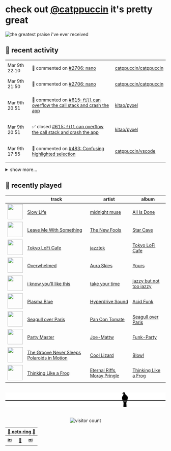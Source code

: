 # check out [@catppuccin](https://github.com/catppuccin) it's pretty great

![the greatest praise i've ever received](https://github.com/user-attachments/assets/ad888e4f-7a22-4eac-85a7-744eacd8eb46)

## 📅 recent activity

<!-- SCRIPT:REPLACE:GITHUB -->
<table>
<tbody>
<tr>
<td><span title='2025-03-09T22:10:51+00:00'>Mar 9th 22:10</span></td>
<td>

💬 commented on [#2706: nano](https://github.com/catppuccin/catppuccin/issues/2706)

</td>
<td>

[catppuccin/catppuccin](https://github.com/catppuccin/catppuccin)

</td>
</tr>
<tr>
<td><span title='2025-03-09T21:50:44+00:00'>Mar 9th 21:50</span></td>
<td>

💬 commented on [#2706: nano](https://github.com/catppuccin/catppuccin/issues/2706)

</td>
<td>

[catppuccin/catppuccin](https://github.com/catppuccin/catppuccin)

</td>
</tr>
<tr>
<td><span title='2025-03-09T20:51:07+00:00'>Mar 9th 20:51</span></td>
<td>

💬 commented on [#615: `fill` can overflow the call stack and crash the app](https://github.com/kitao/pyxel/issues/615)

</td>
<td>

[kitao/pyxel](https://github.com/kitao/pyxel)

</td>
</tr>
<tr>
<td><span title='2025-03-09T20:51:06+00:00'>Mar 9th 20:51</span></td>
<td>

✅ closed [#615: `fill` can overflow the call stack and crash the app](https://github.com/kitao/pyxel/issues/615)

</td>
<td>

[kitao/pyxel](https://github.com/kitao/pyxel)

</td>
</tr>
<tr>
<td><span title='2025-03-09T17:55:37+00:00'>Mar 9th 17:55</span></td>
<td>

💬 commented on [#483: Confusing highlighted selection](https://github.com/catppuccin/vscode/issues/483)

</td>
<td>

[catppuccin/vscode](https://github.com/catppuccin/vscode)

</td>
</tr>
</tbody>
</table>

<details>
<summary>show more...</summary>
<table>
<tbody>
<tr>
<td><span title='2025-03-09T17:55:37+00:00'>Mar 9th 17:55</span></td>
<td>

✅ closed [#483: Confusing highlighted selection](https://github.com/catppuccin/vscode/issues/483)

</td>
<td>

[catppuccin/vscode](https://github.com/catppuccin/vscode)

</td>
</tr>
<tr>
<td><span title='2025-03-06T21:47:45+00:00'>Mar 6th 21:47</span></td>
<td>

💬 commented on [#614: fix: stack overflow in `fill`](https://github.com/kitao/pyxel/pull/614)

</td>
<td>

[kitao/pyxel](https://github.com/kitao/pyxel)

</td>
</tr>
<tr>
<td><span title='2025-03-06T21:47:06+00:00'>Mar 6th 21:47</span></td>
<td>

📢 opened [#615: `fill` can overflow the call stack and crash the app](https://github.com/kitao/pyxel/issues/615)

</td>
<td>

[kitao/pyxel](https://github.com/kitao/pyxel)

</td>
</tr>
<tr>
<td><span title='2025-03-06T21:46:25+00:00'>Mar 6th 21:46</span></td>
<td>

💬 commented on [#614: fix: stack overflow in `fill`](https://github.com/kitao/pyxel/pull/614)

</td>
<td>

[kitao/pyxel](https://github.com/kitao/pyxel)

</td>
</tr>
<tr>
<td><span title='2025-03-06T21:42:49+00:00'>Mar 6th 21:42</span></td>
<td>

🚀 opened [#614: Fix/fill stack overflow](https://github.com/kitao/pyxel/pull/614)

</td>
<td>

[kitao/pyxel](https://github.com/kitao/pyxel)

</td>
</tr>
<tr>
<td><span title='2025-03-06T21:42:00+00:00'>Mar 6th 21:42</span></td>
<td>

🚢 pushed 2 commits to `fix/fill-stack-overflow`

</td>
<td>

[backwardspy/pyxel](https://github.com/backwardspy/pyxel)

</td>
</tr>
<tr>
<td><span title='2025-03-06T21:40:03+00:00'>Mar 6th 21:40</span></td>
<td>

🚢 pushed 2 commits to `fix/fill-stack-overflow`

</td>
<td>

[backwardspy/pyxel](https://github.com/backwardspy/pyxel)

</td>
</tr>
<tr>
<td><span title='2025-03-06T21:36:01+00:00'>Mar 6th 21:36</span></td>
<td>

🚢 pushed 1 commit to `fix/fill-stack-overflow`

</td>
<td>

[backwardspy/pyxel](https://github.com/backwardspy/pyxel)

</td>
</tr>
<tr>
<td><span title='2025-03-04T22:48:17+00:00'>Mar 4th 22:48</span></td>
<td>

⭐ starred a repository

</td>
<td>

[GarrettGunnell/Acerola-Compute](https://github.com/GarrettGunnell/Acerola-Compute)

</td>
</tr>
<tr>
<td><span title='2025-03-03T22:43:49+00:00'>Mar 3rd 22:43</span></td>
<td>

🎉 closed [#107: feat: auto-sync upstream palettes](https://github.com/catppuccin/python/pull/107)

</td>
<td>

[catppuccin/python](https://github.com/catppuccin/python)

</td>
</tr>
<tr>
<td><span title='2025-03-03T22:43:50+00:00'>Mar 3rd 22:43</span></td>
<td>

🚢 pushed 1 commit to `main`

</td>
<td>

[catppuccin/python](https://github.com/catppuccin/python)

</td>
</tr>
<tr>
<td><span title='2025-03-03T22:43:45+00:00'>Mar 3rd 22:43</span></td>
<td>

🔍 reviewed [#107: feat: auto-sync upstream palettes](https://github.com/catppuccin/python/pull/107)

</td>
<td>

[catppuccin/python](https://github.com/catppuccin/python)

</td>
</tr>
<tr>
<td><span title='2025-03-03T22:41:23+00:00'>Mar 3rd 22:41</span></td>
<td>

🚢 pushed 1 commit to `main`

</td>
<td>

[catppuccin/python](https://github.com/catppuccin/python)

</td>
</tr>
<tr>
<td><span title='2025-03-03T22:36:41+00:00'>Mar 3rd 22:36</span></td>
<td>

🚢 pushed 1 commit to `main`

</td>
<td>

[catppuccin/python](https://github.com/catppuccin/python)

</td>
</tr>
<tr>
<td><span title='2025-03-03T22:34:48+00:00'>Mar 3rd 22:34</span></td>
<td>

🚢 pushed 1 commit to `main`

</td>
<td>

[catppuccin/python](https://github.com/catppuccin/python)

</td>
</tr>
</tbody>
</table>
</details>
<!-- SCRIPT:REPLACE:GITHUB -->

## 🎵 recently played

<!-- SCRIPT:REPLACE:SPOTIFY -->
| | track | artist | album |
| - | - | - | - |
| <img src="https://i.scdn.co/image/ab67616d0000485193ca633c22f15214d9d54291" width="48" height="48"> | [Slow Life](https://open.spotify.com/track/18ZagF2bv5y6AHUGWOnA3B) | [midnight muse](https://open.spotify.com/artist/5hLAWrKxRJxQYmu1Mb6hTQ) | [All Is Done](https://open.spotify.com/track/18ZagF2bv5y6AHUGWOnA3B) |
| <img src="https://i.scdn.co/image/ab67616d00004851a40d7715434d74d1e5e94b17" width="48" height="48"> | [Leave Me With Something](https://open.spotify.com/track/1ZszQWibblLQfhe9pwBYrW) | [The New Fools](https://open.spotify.com/artist/5RccS3VAx0mlv14McuunDh) | [Star Cave](https://open.spotify.com/track/1ZszQWibblLQfhe9pwBYrW) |
| <img src="https://i.scdn.co/image/ab67616d00004851c9d0826cf7e9ba91bb5bdf5f" width="48" height="48"> | [Tokyo LoFi Cafe](https://open.spotify.com/track/3FSsVr222aBfnTYJvDWIG3) | [jazztek](https://open.spotify.com/artist/4wr8nT1OgCfze3mGssFJoD) | [Tokyo LoFi Cafe](https://open.spotify.com/track/3FSsVr222aBfnTYJvDWIG3) |
| <img src="https://i.scdn.co/image/ab67616d0000485180c9d96b08edc1a60811a1e9" width="48" height="48"> | [Overwhelmed](https://open.spotify.com/track/6elVYhp1lElqDeJeO16J3J) | [Aura Skies](https://open.spotify.com/artist/6bDaTblc7EXDJVg6YdjAL8) | [Yours](https://open.spotify.com/track/6elVYhp1lElqDeJeO16J3J) |
| <img src="https://i.scdn.co/image/ab67616d0000485152bb44a47daaf9addc8e4992" width="48" height="48"> | [i know you'll like this](https://open.spotify.com/track/2NsS5xdp706BfdDiAAtgZT) | [take your time](https://open.spotify.com/artist/21PAJwO0H94xCT4wStKtaE) | [jazzy but not too jazzy](https://open.spotify.com/track/2NsS5xdp706BfdDiAAtgZT) |
| <img src="https://i.scdn.co/image/ab67616d0000485148a85dd10a88b89b0af6cf3a" width="48" height="48"> | [Plasma Blue](https://open.spotify.com/track/1QbxDwuN7JlTXBEb6dpq8j) | [Hyperdrive Sound](https://open.spotify.com/artist/5qsgwNthCvc282o9dstOMP) | [Acid Funk](https://open.spotify.com/track/1QbxDwuN7JlTXBEb6dpq8j) |
| <img src="https://i.scdn.co/image/ab67616d00004851a10fc265543eeb9b56d3c6bb" width="48" height="48"> | [Seagull over Paris](https://open.spotify.com/track/4NG5chy6lYdRQ2AIgXp8qP) | [Pan Con Tomate](https://open.spotify.com/artist/0iHYq0hCeC2KIcQbknqDet) | [Seagull over Paris](https://open.spotify.com/track/4NG5chy6lYdRQ2AIgXp8qP) |
| <img src="https://i.scdn.co/image/ab67616d00004851e2f00a9072a22575ac7ad046" width="48" height="48"> | [Party Master](https://open.spotify.com/track/7gSf0V79b8iZYBvVrsXGDk) | [Joe-Mattw](https://open.spotify.com/artist/5SBqwH4sxi6c2ybhpRb43r) | [Funk-Party](https://open.spotify.com/track/7gSf0V79b8iZYBvVrsXGDk) |
| <img src="https://i.scdn.co/image/ab67616d000048514c28f48fbb99c8cd9538fc94" width="48" height="48"> | [The Groove Never Sleeps Polaroids in Motion](https://open.spotify.com/track/3E7AHRdOzhd1rza02bmXPo) | [Cool Lizard](https://open.spotify.com/artist/42PY2qW7MKny7mWzs80ebY) | [Blow!](https://open.spotify.com/track/3E7AHRdOzhd1rza02bmXPo) |
| <img src="https://i.scdn.co/image/ab67616d00004851f600754e2f0df68f198cdc37" width="48" height="48"> | [Thinking Like a Frog](https://open.spotify.com/track/7KfGw8hwKBRqSuH4IkKTB8) | [Eternal Riffs](https://open.spotify.com/artist/1CiCUVjKFw8Ikq1ggV7etd), [Moray Pringle](https://open.spotify.com/artist/4OPMfTvO4AmKJArheXm7AM) | [Thinking Like a Frog](https://open.spotify.com/track/7KfGw8hwKBRqSuH4IkKTB8) |

<!-- SCRIPT:REPLACE:SPOTIFY -->

<br>

<div align="center">

<picture>
    <source media="(prefers-color-scheme: light)" srcset="assets/pigeon-light.svg">
    <source media="(prefers-color-scheme: dark)" srcset="assets/pigeon-dark.svg">
    <img alt="pigeon sitting on a wire" src="assets/pigeon-light.svg">
</picture>

<br>
<br>

![visitor count](https://profile-counter.glitch.me/backwardspy/count.svg)

<table>
    <thead>
        <th colspan="3"><a href="https://octo-ring.com">🐙 octo ring 🐙</a></th>
    </thead>
    <tbody>
        <td><a href="https://octo-ring.com/p/backwardspy/prev">⏮️</a></td>
        <td><a href="https://octo-ring.com/p/backwardspy/random">🔀</a></td>
        <td><a href="https://octo-ring.com/p/backwardspy/next">⏭️</a></td>
    </tbody>
</table>

</div>
